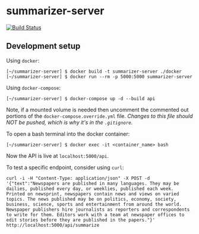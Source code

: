 # summarizer-server

[![Build Status](https://travis-ci.com/jent-ly/summarizer_server.svg?branch=master)](https://travis-ci.com/jent-ly/summarizer_server)

## Development setup

Using `docker`:
```shell
[~/summarizer-server] $ docker build -t summarizer-server ./docker
[~/summarizer-server] $ docker run --rm -p 5000:5000 summarizer-server
```

Using `docker-compose`:
```shell
[~/summarizer-server] $ docker-compose up -d --build api
```

Note, if a mounted volume is needed then uncomment the commented out portions of the `docker-compose.override.yml` file. *Changes to this file should NOT be pushed, which is why it's in the `.gitignore`.*

To open a bash terminal into the docker container:
```shell
[~/summarizer-server] $ docker exec -it <container_name> bash
```

Now the API is live at `localhost:5000/api`.

To test a specific endpoint, consider using `curl`:
```shell
curl -i -H "Content-Type: application/json" -X POST -d '{"text":"Newspapers are published in many languages. They may be dailies, published every day, or weeklies, published each week. Printed on newsprint, newspapers contain news and views on varied topics. The news published may be on politics, economy, society, business, science, sports and entertainment from around the world. Newspaper publishers hire journalists as reporters and correspondents to write for them. Editors work with a team at newspaper offices to edit stories before they are published in the papers."}' http://localhost:5000/api/summarize
```

